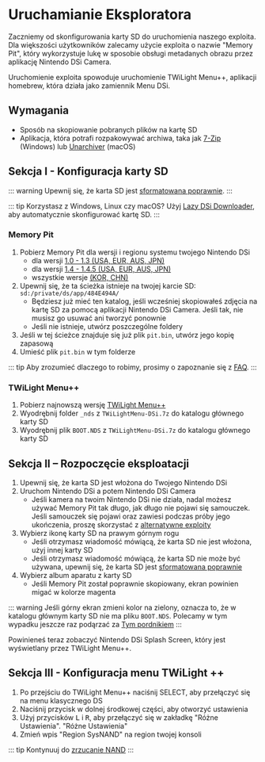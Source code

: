 # Uruchamianie Eksploratora

Zaczniemy od skonfigurowania karty SD do uruchomienia naszego exploita. Dla większości użytkowników zalecamy użycie exploita o nazwie "Memory Pit", który wykorzystuje lukę w sposobie obsługi metadanych obrazu przez aplikację Nintendo DSi Camera.

Uruchomienie exploita spowoduje uruchomienie TWiLight Menu++, aplikacji homebrew, która działa jako zamiennik Menu DSi.

## Wymagania
- Sposób na skopiowanie pobranych plików na kartę SD
- Aplikacja, która potrafi rozpakowywać archiwa, taka jak [7-Zip](https://www.7-zip.org/) (Windows) lub [Unarchiver](https://apps.apple.com/us/app/the-unarchiver/id425424353) (macOS)

## Sekcja I - Konfiguracja karty SD
::: warning
Upewnij się, że karta SD jest [sformatowana poprawnie](sd-card-setup).
:::

::: tip
Korzystasz z Windows, Linux czy macOS? Użyj [Lazy DSi Downloader](lazy-dsi-downloader), aby automatycznie skonfigurować kartę SD.
:::

### Memory Pit
1. Pobierz Memory Pit dla wersji i regionu systemu twojego Nintendo DSi
   - dla wersji [1.0 - 1.3 (USA, EUR, AUS, JPN)](/assets/files/memory_pit/256/pit.bin)
   - dla wersji [1.4 - 1.4.5 (USA, EUR, AUS, JPN)](/assets/files/memory_pit/768_1024/pit.bin)
   - wszystkie wersje [(KOR, CHN)](/assets/files/memory_pit/256/pit.bin)
1. Upewnij się, że ta ścieżka istnieje na twojej karcie SD: `sd:/private/ds/app/484E494A/`
   - Będziesz już mieć ten katalog, jeśli wcześniej skopiowałeś zdjęcia na kartę SD za pomocą aplikacji Nintendo DSi Camera. Jeśli tak, nie musisz go usuwać ani tworzyć ponownie
   - Jeśli nie istnieje, utwórz poszczególne foldery
1. Jeśli w tej ścieżce znajduje się już plik `pit.bin`, utwórz jego kopię zapasową
1. Umieść plik `pit.bin` w tym folderze

::: tip
Aby zrozumieć dlaczego to robimy, prosimy o zapoznanie się z [FAQ](/faq.html#what-functionality-will-i-lose-by-modding-my-system).
:::

### TWiLight Menu++
1. Pobierz najnowszą wersję [TWiLight Menu++](https://github.com/DS-Homebrew/TWiLightMenu/releases/latest/download/TWiLightMenu-DSi.7z)
1. Wyodrębnij folder `_nds` z `TWiLightMenu-DSi.7z` do katalogu głównego karty SD
1. Wyodrębnij plik `BOOT.NDS` z `TWiLightMenu-DSi.7z` do katalogu głównego karty SD

## Sekcja II – Rozpoczęcie eksploatacji

1. Upewnij się, że karta SD jest włożona do Twojego Nintendo DSi
1. Uruchom Nintendo DSi a potem Nintendo DSi Camera
   - Jeśli kamera na twoim Nintendo DSi nie działa, nadal możesz używać Memory Pit tak długo, jak długo nie pojawi się samouczek. Jeśli samouczek się pojawi oraz zawiesi podczas próby jego ukończenia, proszę skorzystać z [alternatywne exploity](alternate-exploits)
1. Wybierz ikonę karty SD na prawym górnym rogu
   - Jeśli otrzymasz wiadomość mówiącą, że karta SD nie jest włożona, użyj innej karty SD
   - Jeśli otrzymasz wiadomość mówiącą, że karta SD nie może być używana, upewnij się, że karta SD jest [sformatowana poprawnie](sd-card-setup)
1. Wybierz album aparatu z karty SD
   - Jeśli Memory Pit został poprawnie skopiowany, ekran powinien migać w kolorze magenta

::: warning
Jeśli górny ekran zmieni kolor na zielony, oznacza to, że w katalogu głównym karty SD nie ma pliku `BOOT.NDS`. Polecamy w tym wypadku jeszcze raz podąrzać za [Tym pordnikiem](launching-the-exploit.html#twilight-menu)
:::

Powinieneś teraz zobaczyć Nintendo DSi Splash Screen, który jest wyświetlany przez TWiLight Menu++.

## Sekcja III - Konfiguracja menu TWiLight ++

1. Po przejściu do TWiLight Menu++ naciśnij SELECT, aby przełączyć się na menu klasycznego DS
1. Naciśnij przycisk w dolnej środkowej części, aby otworzyć ustawienia
1. Użyj przycisków <kbd class="l">L</kbd> i <kbd class="r">R</kbd>, aby przełączyć się w zakładkę "Różne Ustawienia". "Różne Ustawienia"
1. Zmień wpis "Region SysNAND" na region twojej konsoli

::: tip
Kontynuuj do [zrzucanie NAND](dumping-nand)
:::
